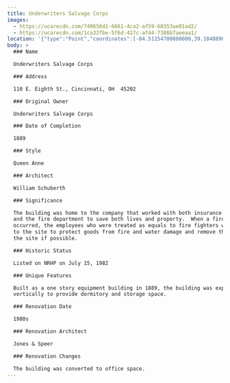 ```yaml
---
title: Underwriters Salvage Corps
images:
  - https://ucarecdn.com/749656d1-6661-4ca2-af59-60353ae01ad2/
  - https://ucarecdn.com/1ca32fbe-5f6d-417c-af44-7386b7aeeaa1/
location: '{"type":"Point","coordinates":[-84.51154700000000,39.10488900000000]}'
body: >
  ### Name

  Underwriters Salvage Corps

  ### Address

  110 E. Eighth St., Cincinnati, OH  45202

  ### Original Owner

  Underwriters Salvage Corps

  ### Date of Completion

  1889

  ### Style

  Queen Anne

  ### Architect

  William Schuberth

  ### Significance

  The building was home to the company that worked with both insurance companies
  and the fire department to save both lives and property.  When a fire
  occurred, the employees who were treated as equals to fire fighters would rush
  to the site to protect goods from fire and water damage and remove them from
  the site if possible. 

  ### Historic Status

  Listed on NRHP on July 15, 1982

  ### Unique Features

  Built as a one story equipment building in 1889, the building was expanded
  vertically to provide dormitory and storage space.

  ### Renovation Date

  1980s

  ### Renovation Architect

  Jones & Speer

  ### Renovation Changes

  The building was converted to office space.
---
```

